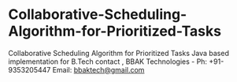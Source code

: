 # Collaborative-Scheduling-Algorithm-for-Prioritized-Tasks
Collaborative Scheduling Algorithm for Prioritized Tasks
Java based implementation for B.Tech contact , BBAK Technologies - Ph: +91-9353205447 Email: bbaktech@gmail.com
